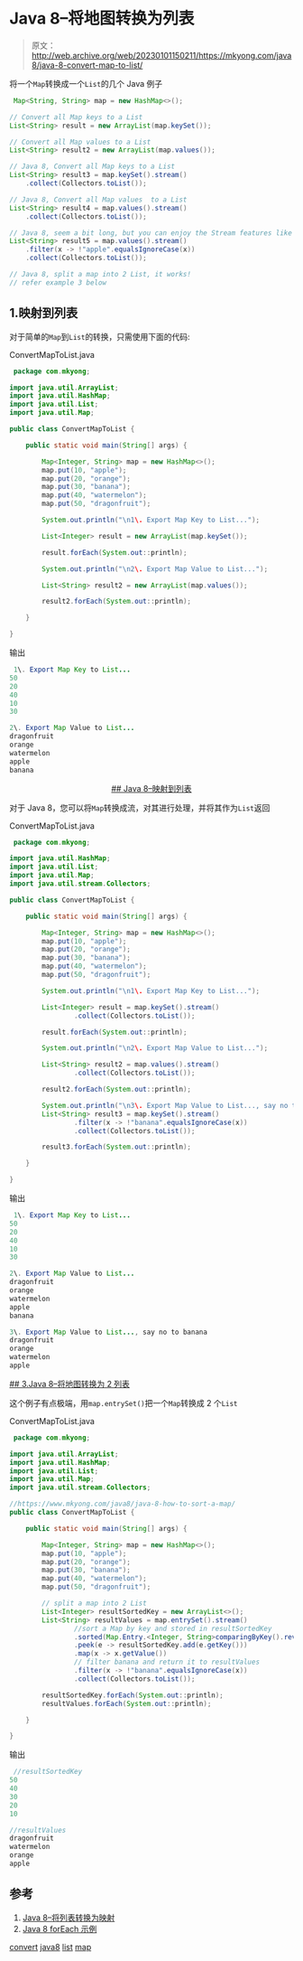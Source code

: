 # Java 8–将地图转换为列表

> 原文：<http://web.archive.org/web/20230101150211/https://mkyong.com/java8/java-8-convert-map-to-list/>

将一个`Map`转换成一个`List`的几个 Java 例子

```java
 Map<String, String> map = new HashMap<>();

// Convert all Map keys to a List
List<String> result = new ArrayList(map.keySet());

// Convert all Map values to a List
List<String> result2 = new ArrayList(map.values());

// Java 8, Convert all Map keys to a List
List<String> result3 = map.keySet().stream()
	.collect(Collectors.toList());

// Java 8, Convert all Map values  to a List
List<String> result4 = map.values().stream()
	.collect(Collectors.toList());

// Java 8, seem a bit long, but you can enjoy the Stream features like filter and etc. 
List<String> result5 = map.values().stream()
	.filter(x -> !"apple".equalsIgnoreCase(x))
	.collect(Collectors.toList());

// Java 8, split a map into 2 List, it works!
// refer example 3 below 
```

## 1.映射到列表

对于简单的`Map`到`List`的转换，只需使用下面的代码:

ConvertMapToList.java

```java
 package com.mkyong;

import java.util.ArrayList;
import java.util.HashMap;
import java.util.List;
import java.util.Map;

public class ConvertMapToList {

    public static void main(String[] args) {

        Map<Integer, String> map = new HashMap<>();
        map.put(10, "apple");
        map.put(20, "orange");
        map.put(30, "banana");
        map.put(40, "watermelon");
        map.put(50, "dragonfruit");

        System.out.println("\n1\. Export Map Key to List...");

        List<Integer> result = new ArrayList(map.keySet());

        result.forEach(System.out::println);

        System.out.println("\n2\. Export Map Value to List...");

        List<String> result2 = new ArrayList(map.values());

        result2.forEach(System.out::println);

    }

} 
```

输出

```java
 1\. Export Map Key to List...
50
20
40
10
30

2\. Export Map Value to List...
dragonfruit
orange
watermelon
apple
banana 
```

 <ins class="adsbygoogle" style="display:block; text-align:center;" data-ad-format="fluid" data-ad-layout="in-article" data-ad-client="ca-pub-2836379775501347" data-ad-slot="6894224149">## Java 8–映射到列表

对于 Java 8，您可以将`Map`转换成流，对其进行处理，并将其作为`List`返回

ConvertMapToList.java

```java
 package com.mkyong;

import java.util.HashMap;
import java.util.List;
import java.util.Map;
import java.util.stream.Collectors;

public class ConvertMapToList {

    public static void main(String[] args) {

        Map<Integer, String> map = new HashMap<>();
        map.put(10, "apple");
        map.put(20, "orange");
        map.put(30, "banana");
        map.put(40, "watermelon");
        map.put(50, "dragonfruit");

        System.out.println("\n1\. Export Map Key to List...");

        List<Integer> result = map.keySet().stream()
                .collect(Collectors.toList());

        result.forEach(System.out::println);

        System.out.println("\n2\. Export Map Value to List...");

        List<String> result2 = map.values().stream()
                .collect(Collectors.toList());

        result2.forEach(System.out::println);

        System.out.println("\n3\. Export Map Value to List..., say no to banana");
        List<String> result3 = map.keySet().stream()
                .filter(x -> !"banana".equalsIgnoreCase(x))
                .collect(Collectors.toList());

        result3.forEach(System.out::println);

    }

} 
```

输出

```java
 1\. Export Map Key to List...
50
20
40
10
30

2\. Export Map Value to List...
dragonfruit
orange
watermelon
apple
banana

3\. Export Map Value to List..., say no to banana
dragonfruit
orange
watermelon
apple 
```

 <ins class="adsbygoogle" style="display:block" data-ad-client="ca-pub-2836379775501347" data-ad-slot="8821506761" data-ad-format="auto" data-ad-region="mkyongregion">## 3.Java 8–将地图转换为 2 列表

这个例子有点极端，用`map.entrySet()`把一个`Map`转换成 2 个`List`

ConvertMapToList.java

```java
 package com.mkyong;

import java.util.ArrayList;
import java.util.HashMap;
import java.util.List;
import java.util.Map;
import java.util.stream.Collectors;

//https://www.mkyong.com/java8/java-8-how-to-sort-a-map/
public class ConvertMapToList {

    public static void main(String[] args) {

        Map<Integer, String> map = new HashMap<>();
        map.put(10, "apple");
        map.put(20, "orange");
        map.put(30, "banana");
        map.put(40, "watermelon");
        map.put(50, "dragonfruit");

        // split a map into 2 List
        List<Integer> resultSortedKey = new ArrayList<>();
        List<String> resultValues = map.entrySet().stream()
                //sort a Map by key and stored in resultSortedKey
                .sorted(Map.Entry.<Integer, String>comparingByKey().reversed())
                .peek(e -> resultSortedKey.add(e.getKey()))
                .map(x -> x.getValue())
                // filter banana and return it to resultValues
                .filter(x -> !"banana".equalsIgnoreCase(x))
                .collect(Collectors.toList());

        resultSortedKey.forEach(System.out::println);
        resultValues.forEach(System.out::println);

    }

} 
```

输出

```java
 //resultSortedKey
50
40
30
20
10

//resultValues
dragonfruit
watermelon
orange
apple 
```

## 参考

1.  [Java 8–将列表转换为映射](http://web.archive.org/web/20190522022908/https://www.mkyong.com/java8/java-8-convert-list-to-map/)
2.  [Java 8 forEach 示例](http://web.archive.org/web/20190522022908/http://www.mkyong.com/java8/java-8-foreach-examples/)

[convert](http://web.archive.org/web/20190522022908/https://www.mkyong.com/tag/convert/) [java8](http://web.archive.org/web/20190522022908/https://www.mkyong.com/tag/java8/) [list](http://web.archive.org/web/20190522022908/https://www.mkyong.com/tag/list/) [map](http://web.archive.org/web/20190522022908/https://www.mkyong.com/tag/map/)








